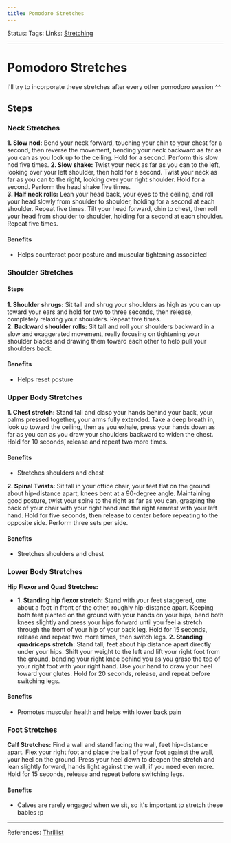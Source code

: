 ```yaml
---
title: Pomodoro Stretches
---
```

Status:
Tags:
Links: [Stretching](out/stretching.md)
___
# Pomodoro Stretches
I'll try to incorporate these stretches after every other pomodoro session ^^
## Steps
### Neck Stretches
**1. Slow nod:** Bend your neck forward, touching your chin to your chest for a second, then reverse the movement, bending your neck backward as far as you can as you look up to the ceiling. Hold for a second. Perform this slow nod five times.
**2. Slow shake:** Twist your neck as far as you can to the left, looking over your left shoulder, then hold for a second. Twist your neck as far as you can to the right, looking over your right shoulder. Hold for a second. Perform the head shake five times.  
**3. Half neck rolls:** Lean your head back, your eyes to the ceiling, and roll your head slowly from shoulder to shoulder, holding for a second at each shoulder. Repeat five times. Tilt your head forward, chin to chest, then roll your head from shoulder to shoulder, holding for a second at each shoulder. Repeat five times.
#### Benefits
- Helps counteract poor posture and muscular tightening associated
### Shoulder Stretches

#### Steps
**1. Shoulder shrugs:** Sit tall and shrug your shoulders as high as you can up toward your ears and hold for two to three seconds, then release, completely relaxing your shoulders. Repeat five times.  
**2. Backward shoulder rolls:** Sit tall and roll your shoulders backward in a slow and exaggerated movement, really focusing on tightening your shoulder blades and drawing them toward each other to help pull your shoulders back.
#### Benefits
- Helps reset posture
### Upper Body Stretches
**1. Chest stretch:** Stand tall and clasp your hands behind your back, your palms pressed together, your arms fully extended. Take a deep breath in, look up toward the ceiling, then as you exhale, press your hands down as far as you can as you draw your shoulders backward to widen the chest. Hold for 10 seconds, release and repeat two more times.
#### Benefits
- Stretches shoulders and chest

**2. Spinal Twists:** Sit tall in your office chair, your feet flat on the ground about hip-distance apart, knees bent at a 90-degree angle. Maintaining good posture, twist your spine to the right as far as you can, grasping the back of your chair with your right hand and the right armrest with your left hand. Hold for five seconds, then release to center before repeating to the opposite side. Perform three sets per side.
#### Benefits
- Stretches shoulders and chest
### Lower Body Stretches
**Hip Flexor and Quad Stretches:** 
- **1. Standing hip flexor stretch:** Stand with your feet staggered, one about a foot in front of the other, roughly hip-distance apart. Keeping both feet planted on the ground with your hands on your hips, bend both knees slightly and press your hips forward until you feel a stretch through the front of your hip of your back leg. Hold for 15 seconds, release and repeat two more times, then switch legs.
**2. Standing quadriceps stretch:** Stand tall, feet about hip distance apart directly under your hips. Shift your weight to the left and lift your right foot from the ground, bending your right knee behind you as you grasp the top of your right foot with your right hand. Use your hand to draw your heel toward your glutes. Hold for 20 seconds, release, and repeat before switching legs.
#### Benefits
- Promotes muscular health and helps with lower back pain
### Foot Stretches
**Calf Stretches:** Find a wall and stand facing the wall, feet hip-distance apart. Flex your right foot and place the ball of your foot against the wall, your heel on the ground. Press your heel down to deepen the stretch and lean slightly forward, hands light against the wall, if you need even more. Hold for 15 seconds, release and repeat before switching legs.
#### Benefits
- Calves are rarely engaged when we sit, so it's important to stretch these babies :p
___
References: [Thrillist](https://www.thrillist.com/health/nation/stretches-for-sitting-at-a-desk-what-to-do-if-you-sit-too-much)